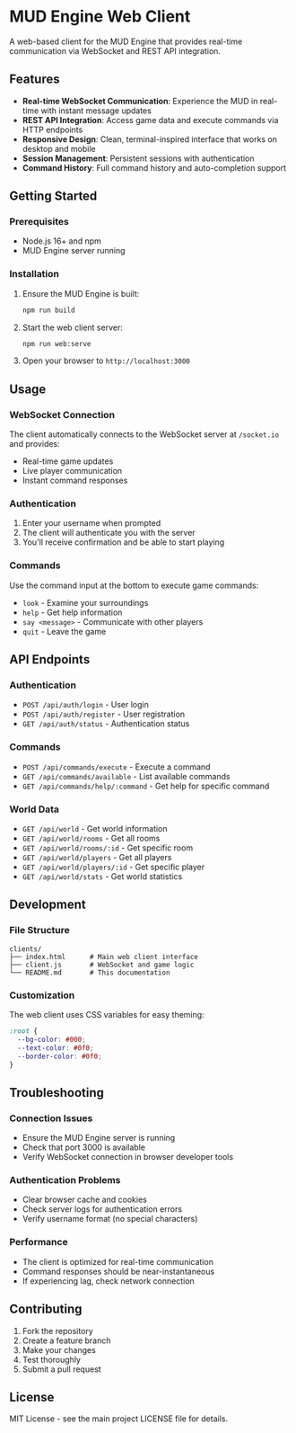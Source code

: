# MUD Engine Web Client

A web-based client for the MUD Engine that provides real-time communication via WebSocket and REST API integration.

## Features

- **Real-time WebSocket Communication**: Experience the MUD in real-time with instant message updates
- **REST API Integration**: Access game data and execute commands via HTTP endpoints
- **Responsive Design**: Clean, terminal-inspired interface that works on desktop and mobile
- **Session Management**: Persistent sessions with authentication
- **Command History**: Full command history and auto-completion support

## Getting Started

### Prerequisites

- Node.js 16+ and npm
- MUD Engine server running

### Installation

1. Ensure the MUD Engine is built:
   ```bash
   npm run build
   ```

2. Start the web client server:
   ```bash
   npm run web:serve
   ```

3. Open your browser to `http://localhost:3000`

## Usage

### WebSocket Connection

The client automatically connects to the WebSocket server at `/socket.io` and provides:

- Real-time game updates
- Live player communication
- Instant command responses

### Authentication

1. Enter your username when prompted
2. The client will authenticate you with the server
3. You'll receive confirmation and be able to start playing

### Commands

Use the command input at the bottom to execute game commands:

- `look` - Examine your surroundings
- `help` - Get help information
- `say <message>` - Communicate with other players
- `quit` - Leave the game

## API Endpoints

### Authentication
- `POST /api/auth/login` - User login
- `POST /api/auth/register` - User registration
- `GET /api/auth/status` - Authentication status

### Commands
- `POST /api/commands/execute` - Execute a command
- `GET /api/commands/available` - List available commands
- `GET /api/commands/help/:command` - Get help for specific command

### World Data
- `GET /api/world` - Get world information
- `GET /api/world/rooms` - Get all rooms
- `GET /api/world/rooms/:id` - Get specific room
- `GET /api/world/players` - Get all players
- `GET /api/world/players/:id` - Get specific player
- `GET /api/world/stats` - Get world statistics

## Development

### File Structure

```
clients/
├── index.html      # Main web client interface
├── client.js       # WebSocket and game logic
└── README.md       # This documentation
```

### Customization

The web client uses CSS variables for easy theming:

```css
:root {
  --bg-color: #000;
  --text-color: #0f0;
  --border-color: #0f0;
}
```

## Troubleshooting

### Connection Issues

- Ensure the MUD Engine server is running
- Check that port 3000 is available
- Verify WebSocket connection in browser developer tools

### Authentication Problems

- Clear browser cache and cookies
- Check server logs for authentication errors
- Verify username format (no special characters)

### Performance

- The client is optimized for real-time communication
- Command responses should be near-instantaneous
- If experiencing lag, check network connection

## Contributing

1. Fork the repository
2. Create a feature branch
3. Make your changes
4. Test thoroughly
5. Submit a pull request

## License

MIT License - see the main project LICENSE file for details.